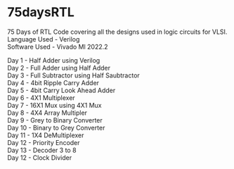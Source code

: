 # 75daysRTL
75 Days of RTL Code covering all the designs used in logic circuits for VLSI.
<br>
Language Used - Verilog 
<br>
Software Used - Vivado Ml 2022.2

Day 1 - Half Adder using Verilog
<br>
Day 2 - Full Adder using Half Adder
<br>
Day 3 - Full Subtractor using Half Saubtractor
<br>
Day 4 - 4bit Ripple Carry Adder
<br>
Day 5 - 4bit Carry Look Ahead Adder
<br>
Day 6 - 4X1 Multiplexer
<br>
Day 7 - 16X1 Mux using 4X1 Mux
<br>
Day 8 - 4X4 Array Multipler
<br>
Day 9 - Grey to Binary Converter
<br>
Day 10 - Binary to Grey Converter
<br>
Day 11 - 1X4 DeMultiplexer
<br>
Day 12 - Priority Encoder
<br>
Day 13 - Decoder 3 to 8
<br>
Day 12 - Clock Divider
<br>
